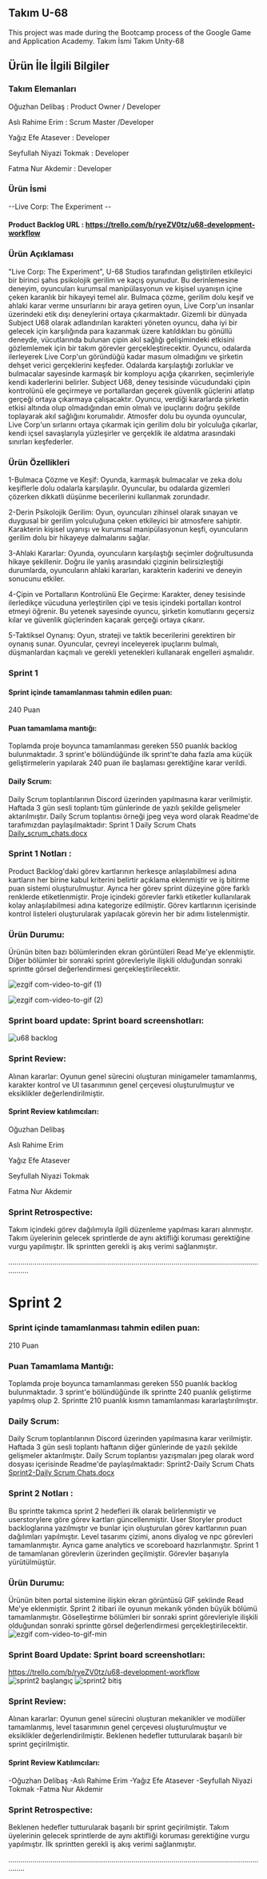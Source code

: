## Takım U-68
This project was made during the Bootcamp process of the Google Game and Application Academy.
Takım İsmi
Takım Unity-68
 
## Ürün İle İlgili Bilgiler
### Takım Elemanları
Oğuzhan Delibaş : Product Owner / Developer

Aslı Rahime Erim : Scrum Master /Developer

Yağız Efe Atasever : Developer

Seyfullah Niyazi Tokmak : Developer

Fatma Nur Akdemir : Developer
 
### Ürün İsmi
--Live Corp: The Experiment --
#### Product Backlog URL : https://trello.com/b/ryeZV0tz/u68-development-workflow
 
### Ürün Açıklaması
"Live Corp: The Experiment", U-68 Studios tarafından geliştirilen etkileyici bir birinci şahıs psikolojik gerilim ve kaçış oyunudur. Bu derinlemesine deneyim, oyuncuları kurumsal manipülasyonun ve kişisel uyanışın içine çeken karanlık bir hikayeyi temel alır. Bulmaca çözme, gerilim dolu keşif ve ahlaki karar verme unsurlarını bir araya getiren oyun, Live Corp'un insanlar üzerindeki etik dışı deneylerini ortaya çıkarmaktadır.
Gizemli bir dünyada Subject U68 olarak adlandırılan karakteri yöneten oyuncu, daha iyi bir gelecek için karşılığında para kazanmak üzere katıldıkları bu gönüllü deneyde, vücutlarında bulunan çipin akıl sağlığı gelişimindeki etkisini gözlemlemek için bir takım görevler gerçekleştirecektir. Oyuncu, odalarda ilerleyerek Live Corp'un göründüğü kadar masum olmadığını ve şirketin dehşet verici gerçeklerini keşfeder. Odalarda karşılaştığı zorluklar ve bulmacalar sayesinde karmaşık bir komployu açığa çıkarırken, seçimleriyle kendi kaderlerini belirler. Subject U68, deney tesisinde vücudundaki çipin kontrolünü ele geçirmeye ve portallardan geçerek güvenlik güçlerini atlatıp gerçeği ortaya çıkarmaya çalışacaktır. Oyuncu, verdiği kararlarda şirketin etkisi altında olup olmadığından emin olmalı ve ipuçlarını doğru şekilde toplayarak akıl sağlığını korumalıdır.
Atmosfer dolu bu oyunda oyuncular, Live Corp'un sırlarını ortaya çıkarmak için gerilim dolu bir yolculuğa çıkarlar, kendi içsel savaşlarıyla yüzleşirler ve gerçeklik ile aldatma arasındaki sınırları keşfederler.
 
### Ürün Özellikleri
1-Bulmaca Çözme ve Keşif: Oyunda, karmaşık bulmacalar ve zeka dolu keşiflerle dolu odalarla karşılaşılır. Oyuncular, bu odalarda gizemleri çözerken dikkatli düşünme becerilerini kullanmak zorundadır.

2-Derin Psikolojik Gerilim: Oyun, oyuncuları zihinsel olarak sınayan ve duygusal bir gerilim yolculuğuna çeken etkileyici bir atmosfere sahiptir. Karakterin kişisel uyanışı ve kurumsal manipülasyonun keşfi, oyuncuların gerilim dolu bir hikayeye dalmalarını sağlar.

3-Ahlaki Kararlar: Oyunda, oyuncuların karşılaştığı seçimler doğrultusunda hikaye şekillenir. Doğru ile yanlış arasındaki çizginin belirsizleştiği durumlarda, oyuncuların ahlaki kararları, karakterin kaderini ve deneyin sonucunu etkiler.

4-Çipin ve Portalların Kontrolünü Ele Geçirme: Karakter, deney tesisinde ilerledikçe vücuduna yerleştirilen çipi ve tesis içindeki portalları kontrol etmeyi öğrenir. Bu yetenek sayesinde oyuncu, şirketin komutlarını geçersiz kılar ve güvenlik güçlerinden kaçarak gerçeği ortaya çıkarır.

5-Taktiksel Oynanış: Oyun, strateji ve taktik becerilerini gerektiren bir oynanış sunar. Oyuncular, çevreyi inceleyerek ipuçlarını bulmalı, düşmanlardan kaçmalı ve gerekli yetenekleri kullanarak engelleri aşmalıdır.
 
### Sprint 1
#### Sprint içinde tamamlanması tahmin edilen puan: 
240 Puan
#### Puan tamamlama mantığı: 
Toplamda proje boyunca tamamlanması gereken 550 puanlık backlog bulunmaktadır. 3 sprint'e bölündüğünde ilk sprint'te daha fazla ama küçük geliştirmelerin yapılarak 240 puan ile başlaması gerektiğine karar verildi.
#### Daily Scrum: 
Daily Scrum toplantılarının Discord üzerinden yapılmasına karar verilmiştir. Haftada 3 gün sesli toplantı tüm günlerinde de yazılı şekilde gelişmeler aktarılmıştır. Daily Scrum toplantısı örneği jpeg veya word olarak Readme'de tarafımızdan paylaşılmaktadır: Sprint 1 Daily Scrum Chats [Daily_scrum_chats.docx](https://github.com/oguzhandelibas/u68/files/11786346/Daily_scrum_chats.docx)

### Sprint 1 Notları : 
Product Backlog'daki görev kartlarının herkesçe anlaşılabilmesi adına kartların her birine kabul kriterini belirtir açıklama eklenmiştir ve iş bitirme puan sistemi oluşturulmuştur. Ayrıca her görev sprint düzeyine göre farklı renklerde etiketlenmiştir. Proje içindeki görevler farklı etiketler kullanılarak kolay anlaşılabilmesi adına kategorize edilmiştir. Görev kartlarının içerisinde kontrol listeleri oluşturularak yapılacak görevin her bir adımı listelenmiştir.

### Ürün Durumu:
Ürünün biten bazı bölümlerinden ekran görüntüleri Read Me'ye eklenmiştir. Diğer bölümler bir sonraki sprint görevleriyle ilişkili olduğundan sonraki sprintte görsel değerlendirmesi gerçekleştirilecektir. 

![ezgif com-video-to-gif (1)](https://github.com/oguzhandelibas/Live-Corp-The-Experiment/assets/130167514/7f90500e-aaee-4b38-8cec-6ca4f793333d)

![ezgif com-video-to-gif (2)](https://github.com/oguzhandelibas/Live-Corp-The-Experiment/assets/130167514/fa08f400-a373-45e2-93c6-36aa5e7c08f9)


### Sprint board update: Sprint board screenshotları:
![u68 backlog](https://github.com/oguzhandelibas/u68/assets/130167514/6860870f-673d-4af9-b385-25fcb6563f56)

### Sprint Review: 
Alınan kararlar: Oyunun genel sürecini oluşturan minigameler tamamlanmış, karakter kontrol ve UI tasarımının genel çerçevesi oluşturulmuştur ve eksiklikler değerlendirilmiştir.
#### Sprint Review katılımcıları: 
Oğuzhan Delibaş 

Aslı Rahime Erim 

Yağız Efe Atasever

Seyfullah Niyazi Tokmak 

Fatma Nur Akdemir 

### Sprint Retrospective:
Takım içindeki görev dağılımıyla ilgili düzenleme yapılması kararı alınmıştır.
Takım üyelerinin gelecek sprintlerde de aynı aktifliği koruması gerektiğine vurgu yapılmıştır.
İlk sprintten gerekli iş akış verimi sağlanmıştır.

......................................................................................................................................

# Sprint 2

### Sprint içinde tamamlanması tahmin edilen puan: 
210 Puan
### Puan Tamamlama Mantığı: 
Toplamda proje boyunca tamamlanması gereken 550 puanlık backlog bulunmaktadır. 3 sprint'e bölündüğünde ilk sprintte 240 puanlık geliştirme yapılmış olup 2. Sprintte 210 puanlık kısmın tamamlanması kararlaştırılmıştır.

### Daily Scrum:
Daily Scrum toplantılarının Discord üzerinden yapılmasına karar verilmiştir. Haftada 3 gün sesli toplantı haftanın diğer günlerinde de yazılı şekilde gelişmeler aktarılmıştır.  Daily Scrum toplantısı yazışmaları jpeg olarak word dosyası içerisinde Readme'de paylaşılmaktadır: Sprint2-Daily Scrum Chats [Sprint2-Daily Scrum Chats.docx](https://github.com/oguzhandelibas/Live-Corp-The-Experiment/files/11931421/Sprint2-Daily.Scrum.Chats.docx)

### Sprint 2 Notları : 
Bu sprintte takımca sprint 2 hedefleri ilk olarak belirlenmiştir ve userstorylere göre görev kartları güncellenmiştir. User Storyler product backloglarına yazılmıştır ve bunlar için oluşturulan görev kartlarının puan dağılımları yapılmıştır. Level tasarımı çizimi, anons diyalog ve npc görevleri tamamlanmıştır. Ayrıca game analytics ve scoreboard hazırlanmıştır. Sprint 1 de tamamlanan görevlerin üzerinden geçilmiştir. Görevler başarıyla yürütülmüştür. 

### Ürün Durumu:
Ürünün biten portal sistemine ilişkin ekran görüntüsü GIF şeklinde Read Me'ye eklenmiştir. Sprint 2 itibari ile oyunun mekanik yönden büyük bölümü tamamlanmıştır. Göselleştirme bölümleri bir sonraki sprint görevleriyle ilişkili olduğundan sonraki sprintte görsel değerlendirmesi gerçekleştirilecektir. 
![ezgif com-video-to-gif-min](https://github.com/oguzhandelibas/Live-Corp-The-Experiment/assets/130167514/8e36afe9-35bf-40bb-bdae-a95ab4812818)


### Sprint Board Update: Sprint board screenshotları:
https://trello.com/b/ryeZV0tz/u68-development-workflow
![sprint2 başlangıç](https://github.com/oguzhandelibas/Live-Corp-The-Experiment/assets/130167514/2be62310-94ff-4db1-89ec-fcea4e3544f0)
![sprint2 bitiş](https://github.com/oguzhandelibas/Live-Corp-The-Experiment/assets/130167514/11ee7e3e-f8e3-4782-8b3a-8bfa4be8a42b)

### Sprint Review: 
Alınan kararlar: Oyunun genel sürecini oluşturan mekanikler ve modüller tamamlanmış, level tasarımının genel çerçevesi oluşturulmuştur ve eksiklikler değerlendirilmiştir. Beklenen hedefler tutturularak başarılı bir  sprint geçirilmiştir. 

#### Sprint Review Katılımcıları: 
-Oğuzhan Delibaş 
-Aslı Rahime Erim 
-Yağız Efe Atasever
-Seyfullah Niyazi Tokmak 
-Fatma Nur Akdemir 

### Sprint Retrospective:
Beklenen hedefler tutturularak başarılı bir sprint geçirilmiştir. Takım üyelerinin gelecek sprintlerde de aynı aktifliği koruması gerektiğine vurgu yapılmıştır. İlk sprintten gerekli iş akış verimi sağlanmıştır.

....................................................................................................................................
